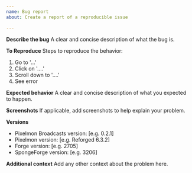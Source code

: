 ```yaml
---
name: Bug report
about: Create a report of a reproducible issue

---
```


**Describe the bug**
A clear and concise description of what the bug is.

**To Reproduce**
Steps to reproduce the behavior:
1. Go to '...'
2. Click on '....'
3. Scroll down to '....'
4. See error

**Expected behavior**
A clear and concise description of what you expected to happen.

**Screenshots**
If applicable, add screenshots to help explain your problem.

**Versions**
 - Pixelmon Broadcasts version: [e.g. 0.2.1]
 - Pixelmon version: [e.g. Reforged 6.3.2]
 - Forge version: [e.g. 2705]
 - SpongeForge version: [e.g. 3206]

**Additional context**
Add any other context about the problem here.
